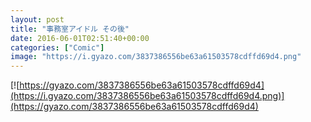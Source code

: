 ```yaml
---
layout: post
title: "事務室アイドル その後"
date: 2016-06-01T02:51:40+00:00
categories: ["Comic"]
image: "https://i.gyazo.com/3837386556be63a61503578cdffd69d4.png"
---
```


[![https://gyazo.com/3837386556be63a61503578cdffd69d4](https://i.gyazo.com/3837386556be63a61503578cdffd69d4.png)](https://gyazo.com/3837386556be63a61503578cdffd69d4)
